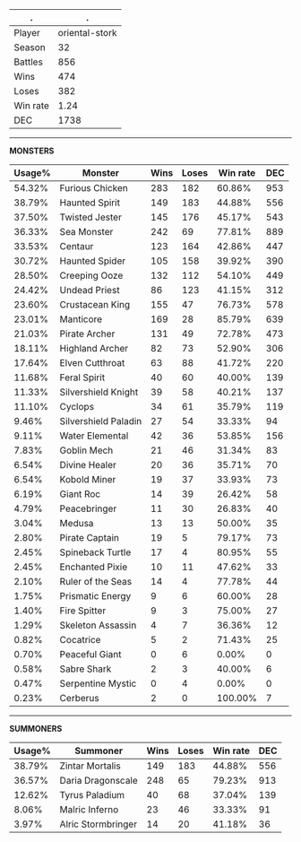 .|.
|-|-
Player|oriental-stork
Season|32
Battles|856
Wins|474
Loses|382
Win rate|1.24
DEC|1738

---
**MONSTERS**

Usage%|Monster|Wins|Loses|Win rate|DEC|
-|-|-|-|-|-|
54.32%|Furious Chicken|283|182|60.86%|953|
38.79%|Haunted Spirit|149|183|44.88%|556|
37.50%|Twisted Jester|145|176|45.17%|543|
36.33%|Sea Monster|242|69|77.81%|889|
33.53%|Centaur|123|164|42.86%|447|
30.72%|Haunted Spider|105|158|39.92%|390|
28.50%|Creeping Ooze|132|112|54.10%|449|
24.42%|Undead Priest|86|123|41.15%|312|
23.60%|Crustacean King|155|47|76.73%|578|
23.01%|Manticore|169|28|85.79%|639|
21.03%|Pirate Archer|131|49|72.78%|473|
18.11%|Highland Archer|82|73|52.90%|306|
17.64%|Elven Cutthroat|63|88|41.72%|220|
11.68%|Feral Spirit|40|60|40.00%|139|
11.33%|Silvershield Knight|39|58|40.21%|137|
11.10%|Cyclops|34|61|35.79%|119|
9.46%|Silvershield Paladin|27|54|33.33%|94|
9.11%|Water Elemental|42|36|53.85%|156|
7.83%|Goblin Mech|21|46|31.34%|83|
6.54%|Divine Healer|20|36|35.71%|70|
6.54%|Kobold Miner|19|37|33.93%|73|
6.19%|Giant Roc|14|39|26.42%|58|
4.79%|Peacebringer|11|30|26.83%|40|
3.04%|Medusa|13|13|50.00%|35|
2.80%|Pirate Captain|19|5|79.17%|73|
2.45%|Spineback Turtle|17|4|80.95%|55|
2.45%|Enchanted Pixie|10|11|47.62%|33|
2.10%|Ruler of the Seas|14|4|77.78%|44|
1.75%|Prismatic Energy|9|6|60.00%|28|
1.40%|Fire Spitter|9|3|75.00%|27|
1.29%|Skeleton Assassin|4|7|36.36%|12|
0.82%|Cocatrice|5|2|71.43%|25|
0.70%|Peaceful Giant|0|6|0.00%|0|
0.58%|Sabre Shark|2|3|40.00%|6|
0.47%|Serpentine Mystic|0|4|0.00%|0|
0.23%|Cerberus|2|0|100.00%|7|

---
**SUMMONERS**

Usage%|Summoner|Wins|Loses|Win rate|DEC|
-|-|-|-|-|-|
38.79%|Zintar Mortalis|149|183|44.88%|556|
36.57%|Daria Dragonscale|248|65|79.23%|913|
12.62%|Tyrus Paladium|40|68|37.04%|139|
8.06%|Malric Inferno|23|46|33.33%|91|
3.97%|Alric Stormbringer|14|20|41.18%|36|
